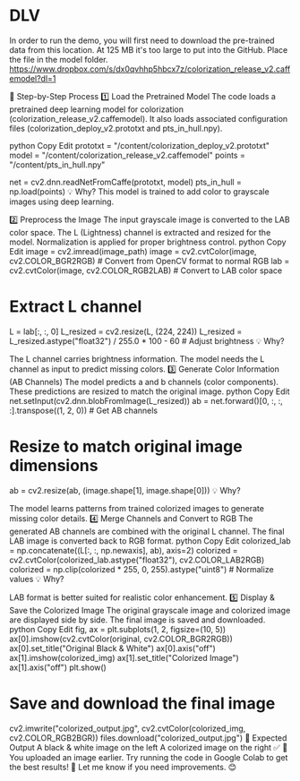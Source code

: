 # DLV
In order to run the demo, you will first need to download the pre-trained data from this location. At 125 MB it's too large to put into the GitHub. Place the file in the model folder.
https://www.dropbox.com/s/dx0qvhhp5hbcx7z/colorization_release_v2.caffemodel?dl=1

📌 Step-by-Step Process
1️⃣ Load the Pretrained Model
The code loads a pretrained deep learning model for colorization (colorization_release_v2.caffemodel). It also loads associated configuration files (colorization_deploy_v2.prototxt and pts_in_hull.npy).

python
Copy
Edit
prototxt = "/content/colorization_deploy_v2.prototxt"
model = "/content/colorization_release_v2.caffemodel"
points = "/content/pts_in_hull.npy"

net = cv2.dnn.readNetFromCaffe(prototxt, model)
pts_in_hull = np.load(points)
💡 Why?
This model is trained to add color to grayscale images using deep learning.

2️⃣ Preprocess the Image
The input grayscale image is converted to the LAB color space.
The L (Lightness) channel is extracted and resized for the model.
Normalization is applied for proper brightness control.
python
Copy
Edit
image = cv2.imread(image_path)
image = cv2.cvtColor(image, cv2.COLOR_BGR2RGB)  # Convert from OpenCV format to normal RGB
lab = cv2.cvtColor(image, cv2.COLOR_RGB2LAB)  # Convert to LAB color space

# Extract L channel
L = lab[:, :, 0]
L_resized = cv2.resize(L, (224, 224))
L_resized = L_resized.astype("float32") / 255.0 * 100 - 60  # Adjust brightness
💡 Why?

The L channel carries brightness information.
The model needs the L channel as input to predict missing colors.
3️⃣ Generate Color Information (AB Channels)
The model predicts a and b channels (color components).
These predictions are resized to match the original image.
python
Copy
Edit
net.setInput(cv2.dnn.blobFromImage(L_resized))
ab = net.forward()[0, :, :, :].transpose((1, 2, 0))  # Get AB channels

# Resize to match original image dimensions
ab = cv2.resize(ab, (image.shape[1], image.shape[0]))
💡 Why?

The model learns patterns from trained colorized images to generate missing color details.
4️⃣ Merge Channels and Convert to RGB
The generated AB channels are combined with the original L channel.
The final LAB image is converted back to RGB format.
python
Copy
Edit
colorized_lab = np.concatenate((L[:, :, np.newaxis], ab), axis=2)
colorized = cv2.cvtColor(colorized_lab.astype("float32"), cv2.COLOR_LAB2RGB)
colorized = np.clip(colorized * 255, 0, 255).astype("uint8")  # Normalize values
💡 Why?

LAB format is better suited for realistic color enhancement.
5️⃣ Display & Save the Colorized Image
The original grayscale image and colorized image are displayed side by side.
The final image is saved and downloaded.
python
Copy
Edit
fig, ax = plt.subplots(1, 2, figsize=(10, 5))
ax[0].imshow(cv2.cvtColor(original, cv2.COLOR_BGR2RGB))
ax[0].set_title("Original Black & White")
ax[0].axis("off")
ax[1].imshow(colorized_img)
ax[1].set_title("Colorized Image")
ax[1].axis("off")
plt.show()

# Save and download the final image
cv2.imwrite("colorized_output.jpg", cv2.cvtColor(colorized_img, cv2.COLOR_RGB2BGR))
files.download("colorized_output.jpg")
🎯 Expected Output
A black & white image on the left
A colorized image on the right ✅
📸 You uploaded an image earlier. Try running the code in Google Colab to get the best results! 🚀 Let me know if you need improvements. 😊
